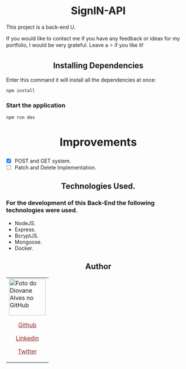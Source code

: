 <h1 align="center">SignIN-API</h1>
<p>This project is a back-end U.</p>

<p>If you would like to contact me if you have any feedback or ideas for my portfolio, I would be very grateful. Leave a ⭐ if you like it!</p>

<h2 align="center">Installing Dependencies</h2>
Enter this command it will install all the dependencies at once:

```
npm install
```

### Start the application

```
npm run dev
```

<h2 align="center" style="font-size:30px">Improvements</h2>

- [x] POST and GET system.
- [ ] Patch and Delete Implementation.

<h2 align="center" style="font-size:25 px">Technologies Used.</h2>
<h3>For the development of this Back-End the following technologies were used. </h3>

- NodeJS.
- Express.
- BcryptJS.
- Mongoose.
- Docker.

<h2 align="center">Author</h2>
<table>
  <tr>
    <td>
        <img src="https://avatars.githubusercontent.com/u/87160050?v=4" width="100px;" alt="Foto do Diovane Alves no GitHub"/>
            <a href="https://github.com/diovanealves" style="color:#8e2424" align="center">
                <p>Github</p>
            </a>
            <a href="https://www.linkedin.com/in/diovane-alves-de-oliveira-5320a0217/" style="color:#8e2424" align="center">
                <p>Linkedin</p>
            </a>
            <a href="https://twitter.com/deluxyfps" style="color:#8e2424" align="center">
                <p>Twitter</p>
            </a>
    </td>
  </tr>
</table>
